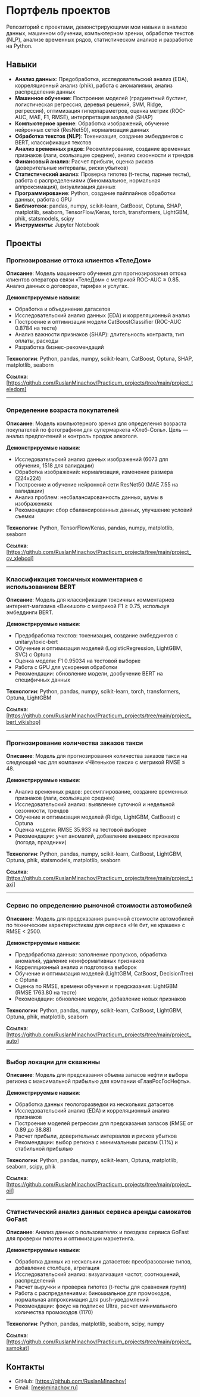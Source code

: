 # Портфель проектов

Репозиторий с проектами, демонстрирующими мои навыки в анализе данных, машинном обучении, компьютерном зрении, обработке текстов (NLP), анализе временных рядов, статистическом анализе и разработке на Python.

## Навыки
- **Анализ данных**: Предобработка, исследовательский анализ (EDA), корреляционный анализ (phik), работа с аномалиями, анализ распределения данных
- **Машинное обучение**: Построение моделей (градиентный бустинг, логистическая регрессия, деревья решений, SVM, Ridge, регрессия), оптимизация гиперпараметров, оценка метрик (ROC-AUC, MAE, F1, RMSE), интерпретация моделей (SHAP)
- **Компьютерное зрение**: Обработка изображений, обучение нейронных сетей (ResNet50), нормализация данных
- **Обработка текстов (NLP)**: Токенизация, создание эмбеддингов с BERT, классификация текстов
- **Анализ временных рядов**: Ресемплирование, создание временных признаков (лаги, скользящее среднее), анализ сезонности и трендов
- **Финансовый анализ**: Расчет прибыли, оценка рисков (доверительные интервалы, риски убытков)
- **Статистический анализ**: Проверка гипотез (t-тесты, парные тесты), работа с распределениями (биномиальное, нормальная аппроксимация), визуализация данных
- **Программирование**: Python, создание пайплайнов обработки данных, работа с GPU
- **Библиотеки**: pandas, numpy, scikit-learn, CatBoost, Optuna, SHAP, matplotlib, seaborn, TensorFlow/Keras, torch, transformers, LightGBM, phik, statsmodels, scipy
- **Инструменты**: Jupyter Notebook

## Проекты

### Прогнозирование оттока клиентов «ТелеДом»
**Описание**: Модель машинного обучения для прогнозирования оттока клиентов оператора связи «ТелеДом» с метрикой ROC-AUC ≥ 0.85. Анализ данных о договорах, тарифах и услугах.

**Демонстрируемые навыки**:
- Обработка и объединение датасетов
- Исследовательский анализ данных (EDA) и корреляционный анализ
- Построение и оптимизация модели CatBoostClassifier (ROC-AUC 0.8784 на тесте)
- Анализ важности признаков (SHAP): длительность контракта, тип оплаты, расходы
- Разработка бизнес-рекомендаций

**Технологии**: Python, pandas, numpy, scikit-learn, CatBoost, Optuna, SHAP, matplotlib, seaborn

**Ссылка**: [https://github.com/RuslanMinachov/Practicum_projects/tree/main/project_teledom]

---

### Определение возраста покупателей
**Описание**: Модель компьютерного зрения для определения возраста покупателей по фотографиям для супермаркета «Хлеб-Соль». Цель — анализ предпочтений и контроль продаж алкоголя.

**Демонстрируемые навыки**:
- Исследовательский анализ данных изображений (6073 для обучения, 1518 для валидации)
- Обработка изображений: нормализация, изменение размера (224x224)
- Построение и обучение нейронной сети ResNet50 (MAE 7.55 на валидации)
- Анализ проблем: несбалансированность данных, шумы в изображениях
- Рекомендации: сбор сбалансированных данных, улучшение условий съемки

**Технологии**: Python, TensorFlow/Keras, pandas, numpy, matplotlib, seaborn

**Ссылка**: [https://github.com/RuslanMinachov/Practicum_projects/tree/main/project_cv_xlebcol]

---

### Классификация токсичных комментариев с использованием BERT
**Описание**: Модель для классификации токсичных комментариев интернет-магазина «Викишоп» с метрикой F1 ≥ 0.75, используя эмбеддинги BERT.

**Демонстрируемые навыки**:
- Предобработка текстов: токенизация, создание эмбеддингов с unitary/toxic-bert
- Обучение и оптимизация моделей (LogisticRegression, LightGBM, SVC) с Optuna
- Оценка модели: F1 0.95034 на тестовой выборке
- Работа с GPU для ускорения обработки
- Рекомендации: обновление модели, дообучение BERT на специфичных данных

**Технологии**: Python, pandas, numpy, scikit-learn, torch, transformers, Optuna, LightGBM

**Ссылка**: [https://github.com/RuslanMinachov/Practicum_projects/tree/main/project_bert_vikishop]

---

### Прогнозирование количества заказов такси
**Описание**: Модель для прогнозирования количества заказов такси на следующий час для компании «Чётенькое такси» с метрикой RMSE ≤ 48.

**Демонстрируемые навыки**:
- Анализ временных рядов: ресемплирование, создание временных признаков (лаги, скользящее среднее)
- Исследовательский анализ: выявление суточной и недельной сезонности, трендов
- Обучение и оптимизация моделей (Ridge, LightGBM, CatBoost) с Optuna
- Оценка модели: RMSE 35.933 на тестовой выборке
- Рекомендации: учет аномалий, добавление внешних признаков (погода, праздники)

**Технологии**: Python, pandas, numpy, scikit-learn, CatBoost, LightGBM, Optuna, phik, statsmodels, matplotlib, seaborn

**Ссылка**: [https://github.com/RuslanMinachov/Practicum_projects/tree/main/project_taxi]

---

### Сервис по определению рыночной стоимости автомобилей
**Описание**: Модель для предсказания рыночной стоимости автомобилей по техническим характеристикам для сервиса «Не бит, не крашен» с RMSE < 2500.

**Демонстрируемые навыки**:
- Предобработка данных: заполнение пропусков, обработка аномалий, удаление неинформативных признаков
- Корреляционный анализ и подготовка выборок
- Обучение и оптимизация моделей (LightGBM, CatBoost, DecisionTree) с Optuna
- Оценка по RMSE, времени обучения и предсказания: LightGBM (RMSE 1763.80 на тесте)
- Рекомендации: обновление модели, добавление новых признаков

**Технологии**: Python, pandas, numpy, scikit-learn, CatBoost, LightGBM, Optuna, phik, matplotlib, seaborn

**Ссылка**: [https://github.com/RuslanMinachov/Practicum_projects/tree/main/project_auto]

---

### Выбор локации для скважины
**Описание**: Модель для предсказания объема запасов нефти и выбора региона с максимальной прибылью для компании «ГлавРосГосНефть».

**Демонстрируемые навыки**:
- Обработка данных геологоразведки из нескольких датасетов
- Исследовательский анализ (EDA) и корреляционный анализ признаков
- Построение моделей регрессии для предсказания запасов (RMSE от 0.89 до 38.88)
- Расчет прибыли, доверительных интервалов и рисков убытков
- Рекомендации: выбор региона с минимальным риском (1.1%) и стабильной прибылью

**Технологии**: Python, pandas, numpy, scikit-learn, Optuna, matplotlib, seaborn, scipy, phik

**Ссылка**: [https://github.com/RuslanMinachov/Practicum_projects/tree/main/project_oil]

---

### Статистический анализ данных сервиса аренды самокатов GoFast
**Описание**: Анализ данных о пользователях и поездках сервиса GoFast для проверки гипотез и оптимизации маркетинга.

**Демонстрируемые навыки**:
- Обработка данных из нескольких датасетов: преобразование типов, добавление столбцов, агрегация
- Исследовательский анализ: визуализация частот, соотношений, распределений
- Расчет выручки и проверка гипотез (t-тесты для сравнения групп)
- Работа с распределениями: биномиальное для промокодов, нормальная аппроксимация для push-уведомлений
- Рекомендации: фокус на подписке Ultra, расчет минимального количества промокодов (1170)

**Технологии**: Python, pandas, matplotlib, seaborn, scipy, numpy

**Ссылка**: [https://github.com/RuslanMinachov/Practicum_projects/tree/main/project_samokat]

## Контакты
- GitHub: [https://github.com/RuslanMinachov]
- Email: [me@minachov.ru]
